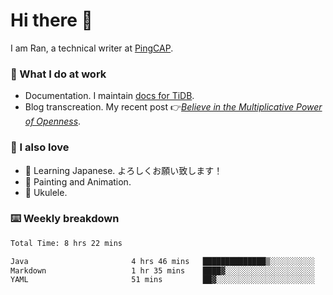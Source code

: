# Hi there 👋

I am Ran, a technical writer at [PingCAP](https://pingcap.com/).

### 📝 What I do at work

- Documentation. I maintain [docs for TiDB](https://github.com/pingcap/docs).
- Blog transcreation. My recent post 👉[*Believe in the Multiplicative Power of Openness*](https://pingcap.com/blog/believe-in-the-multiplicative-power-of-openness-open-source-community).

### 🤠 I also love

- 💬 Learning Japanese. よろしくお願い致します！
- 🎨 Painting and Animation.
- 🎵 Ukulele.

### ⌨️ Weekly breakdown

<!--START_SECTION:waka-->

```txt
Total Time: 8 hrs 22 mins

Java                       4 hrs 46 mins   ██████████████▒░░░░░░░░░░   57.09 %
Markdown                   1 hr 35 mins    ████▓░░░░░░░░░░░░░░░░░░░░   19.08 %
YAML                       51 mins         ██▓░░░░░░░░░░░░░░░░░░░░░░   10.28 %
```

<!--END_SECTION:waka-->
